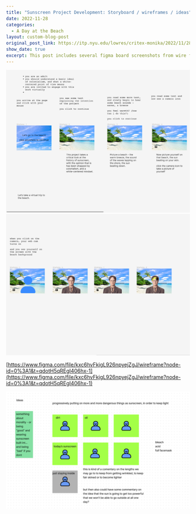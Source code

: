 ```yaml
---
title: "Sunscreen Project Development: Storyboard / wireframes / ideas"
date: 2022-11-28
categories:
  - A Day at the Beach
layout: custom-blog-post
original_post_link: https://itp.nyu.edu/lowres/critex-monika/2022/11/28/project-2-development-storyboard-wireframes/
show_date: true
excerpt: This post includes several figma board screenshots from wire frame and storyboard development.
---
```


![](/assets/blog-post-assets/development-storyboard-1.png)
![](/assets/blog-post-assets/development-storyboard-2.png)

[https://www.figma.com/file/kxc6hvFkjgL926npyejZgJ/wireframe?node-id=0%3A1&t=qdotH5qREgI406hx-1](https://www.figma.com/file/kxc6hvFkjgL926npyejZgJ/wireframe?node-id=0%3A1&t=qdotH5qREgI406hx-1)

![](/assets/blog-post-assets/development-storyboard-3.png)
